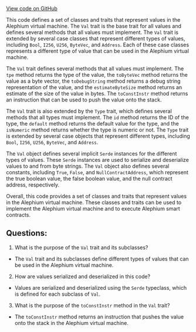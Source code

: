 [View code on GitHub](https://github.com/oxygenium/oxygenium/protocol/src/main/scala/org/oxygenium/protocol/vm/Val.scala)

This code defines a set of classes and traits that represent values in the Alephium virtual machine. The `Val` trait is the base trait for all values and defines several methods that all values must implement. The `Val` trait is extended by several case classes that represent different types of values, including `Bool`, `I256`, `U256`, `ByteVec`, and `Address`. Each of these case classes represents a different type of value that can be used in the Alephium virtual machine.

The `Val` trait defines several methods that all values must implement. The `tpe` method returns the type of the value, the `toByteVec` method returns the value as a byte vector, the `toDebugString` method returns a debug string representation of the value, and the `estimateByteSize` method returns an estimate of the size of the value in bytes. The `toConstInstr` method returns an instruction that can be used to push the value onto the stack.

The `Val` trait is also extended by the `Type` trait, which defines several methods that all types must implement. The `id` method returns the ID of the type, the `default` method returns the default value for the type, and the `isNumeric` method returns whether the type is numeric or not. The `Type` trait is extended by several case objects that represent different types, including `Bool`, `I256`, `U256`, `ByteVec`, and `Address`.

The `Val` object defines several implicit `Serde` instances for the different types of values. These `Serde` instances are used to serialize and deserialize values to and from byte strings. The `Val` object also defines several constants, including `True`, `False`, and `NullContractAddress`, which represent the true boolean value, the false boolean value, and the null contract address, respectively.

Overall, this code provides a set of classes and traits that represent values in the Alephium virtual machine. These classes and traits can be used to implement the Alephium virtual machine and to execute Alephium smart contracts.
## Questions: 
 1. What is the purpose of the `Val` trait and its subclasses?
- The `Val` trait and its subclasses define different types of values that can be used in the Alephium virtual machine.
2. How are values serialized and deserialized in this code?
- Values are serialized and deserialized using the `Serde` typeclass, which is defined for each subclass of `Val`.
3. What is the purpose of the `toConstInstr` method in the `Val` trait?
- The `toConstInstr` method returns an instruction that pushes the value onto the stack in the Alephium virtual machine.